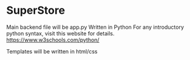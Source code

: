# SuperStore
Main backend file will be app.py
Written in Python 
For any introductory python syntax, visit this website for details.
https://www.w3schools.com/python/

Templates will be written in html/css
